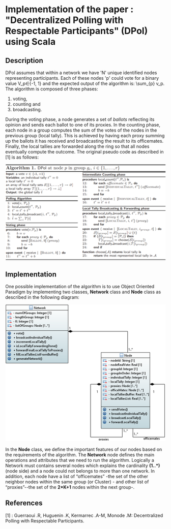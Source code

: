 # Implementation of the paper : "Decentralized Polling with Respectable Participants" (DPol) using Scala

## Description

DPol assumes that within a network we have 'N' unique identified nodes representing participants. Each of these nodes 'p' could vote for a binary value V_p∈{-1, 1} and the expected output of the algorithm is: \sum_{p} v_p. 
The algorithm is composed of three phases: 
1) voting, 
2) counting and 
3) broadcasting. 

During the voting phase, a node generates a set of *ballots* reflecting its opinion and sends each ballot to one of its proxies. In the counting phase, each node in a group computes the sum of the votes of the nodes in the previous group (local tally). This is achieved by having each proxy summing up the ballots it has received and broadcasting the result to its officemates. Finally, the local tallies are forwarded along the ring so that all nodes eventually compute the outcome.
The original pseudo code as described in [1] is as follows:

![](images/DPol_pseudo.PNG)

## Implementation

One possible implementation of the algorithm is to use Object Oriented Paradigm by implementing two classes, **Network** class and **Node** class as described in the following diagram:

![](images/DPol_classes.PNG)

In the **Node** class, we define the important features of our nodes based on the requirements of the algorithm. The **Network** node defines the main operations and attributes that we need to run the algorithm. Logically a Network must contains several nodes which explains the cardinality **(1..\*)** (node side) and a node could not belongs to more than one network. In addition, each node have a list of “officemates” -the set of the other neighbor nodes within the same group (or Cluster) - and other list of “proxies”--the set of the **2*K+1** nodes within the next group-.

## References

[1] : Guerraoui .R, Huguenin .K, Kermarrec .A-M, Monode .M: Decentralized Polling with Respectable Participants.
